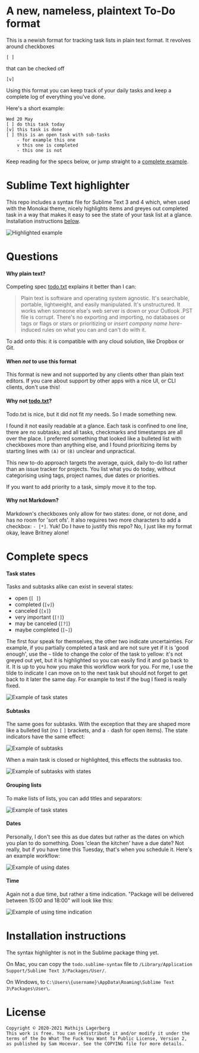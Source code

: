 
# A new, nameless, plaintext To-Do format

This is a newish format for tracking task lists in plain text format.
It revolves around checkboxes

```
[ ] 
```

that can be checked off

```
[v]
```

Using this format you can keep track of your daily tasks and keep a complete
log of everything you've done.

Here's a short example:

```
Wed 20 May
[ ] do this task today
[v] this task is done
[ ] this is an open task with sub-tasks
	- for example this one
	v this one is completed
	- this one is not
``` 

Keep reading for the specs below, or jump straight to a [complete example](./example.txt). 

# Sublime Text highlighter

This repo includes a syntax file for Sublime Text 3 and 4 which, when used with
the Monokai theme, nicely highlights items and greyes out completed task
in a way that makes it easy to see the state of your task list at a glance.
Installation instructions [below](#installation-instructions).

![Highlighted example](example_images/sample_main.png)


# Questions

#### Why plain text?

Competing spec [todo.txt][todotxt] explains it better than I can:

> Plain text is software and operating system agnostic. It's searchable, portable, lightweight, and easily manipulated. It's unstructured. It works when someone else's web server is down or your Outlook .PST file is corrupt. There's no exporting and importing, no databases or tags or flags or stars or prioritizing or _insert company name here_-induced rules on what you can and can't do with it.

To add onto this: it is compatible with any cloud solution, like Dropbox or Git.

#### When _not_ to use this format

This format is new and not supported by any clients other than plain text editors.
If you care about support by other apps with a nice UI, or CLI clients, don't use this!

#### Why not [todo.txt][todotxt]?

Todo.txt is nice, but it did not fit _my_ needs. So I made something new.

I found it not easily readable at a glance. Each task is confined to one line,
there are no subtasks; and all tasks, checkmarks and timestamps are all over the place.
I preferred something that looked like a bulleted list with checkboxes more
than anything else, and I found prioritizing items by starting lines with
`(A)` or `(B)` unclear and unpractical.

This new to-do approach targets the average, quick, daily to-do list rather than
an issue tracker for projects. You list what you do today, without categorising
using tags, project names, due dates or priorities.

If you want to add priority to a task, simply move it to the top.

#### Why not Markdown?

Markdown's checkboxes only allow for two states: done, or not done, and has no room for
'sort ofs'. It also requires two more characters to add a checkbox: `- [*]`. Yuk!
Do I have to justify this repo? No, I just like my format okay, leave Britney alone!


# Complete specs

#### Task states

Tasks and subtasks alike can exist in several states:

- open  (`[ ]`)
- completed (`[v]`)
- canceled (`[x]`)
- very important (`[!]`)
- may be canceled (`[?]`)
- maybe completed (`[~]`)

The first four speak for themselves, the other two indicate uncertainties. For example,
if you partially completed a task and are not sure yet if it is 'good enough',
use the `~` tilde to change the color of the task to yellow: it's not greyed
out yet, but it is highlighted so you can easily find it and go back to it.
It is up to you how you make this workflow work for you. For me, I use the tilde
to indicate I can move on to the next task but should not forget to get back to
it later the same day. For example to test if the bug I fixed is really fixed.

![Example of task states](example_images/sample_main.png)


#### Subtasks

The same goes for subtasks. With the exception that they are shaped more like a bulleted
list (no `[` `]` brackets, and a `-` dash for open items). The state indicators
have the same effect:

![Example of subtasks](example_images/sample_subtask.png)

When a main task is closed or highlighted, this effects the subtasks too.

![Example of subtasks with states](example_images/sample_subtask_state.png)


#### Grouping lists

To make lists of lists, you can add titles and separators:

![Example of task states](example_images/sample_group.png)


#### Dates

Personally, I don't see this as due dates but rather as the dates on which you plan
to do something. Does 'clean the kitchen' have a due date? Not really, but if you have
time this Tuesday, that's when you schedule it. Here's an example workflow:

![Example of using dates](example_images/sample_date.png)


#### Time

Again not a due time, but rather a time indication. "Package will be delivered between 15:00 and 18:00" will
look like this:

![Example of using time indication](example_images/sample_time.png)


# Installation instructions

The syntax highlighter is not in the Sublime package thing yet.

On Mac, you can copy the `todo.sublime-syntax` file to `/Library/Application Support/Sublime Text 3/Packages/User/`.

On Windows, to `C:\Users\{username}\AppData\Roaming\Sublime Text 3\Packages\User\`.


# License

```
Copyright © 2020-2021 Mathijs Lagerberg
This work is free. You can redistribute it and/or modify it under the
terms of the Do What The Fuck You Want To Public License, Version 2,
as published by Sam Hocevar. See the COPYING file for more details.
```


[todotxt]: https://github.com/todotxt/todo.txt
